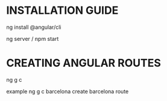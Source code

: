 # INSTALLATION GUIDE

ng install @angular/cli

ng server / npm start

# CREATING ANGULAR ROUTES

ng g c <ROUTE NAME>

example
 ng g c barcelona
 create barcelona route
